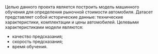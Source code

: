 Целью данного проекта является построить модель машинного обучения для определения рыночной стоимости автомобиля. Датасет представляет собой исторические данные: технические характеристики, комплектации и цены автомобилей. Целевыми характеристиками модели являются:

- качество предсказания;
- скорость предсказания;
- время обучения.
